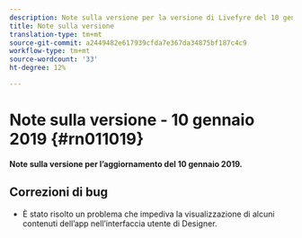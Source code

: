 ```yaml
---
description: Note sulla versione per la versione di Livefyre del 10 gennaio 2019.
title: Note sulla versione
translation-type: tm+mt
source-git-commit: a2449482e617939cfda7e367da34875bf187c4c9
workflow-type: tm+mt
source-wordcount: '33'
ht-degree: 12%

---
```



# Note sulla versione - 10 gennaio 2019 {#rn011019}

**Note sulla versione per l’aggiornamento del 10 gennaio 2019.**

## Correzioni di bug

* È stato risolto un problema che impediva la visualizzazione di alcuni contenuti dell’app nell’interfaccia utente di Designer.
